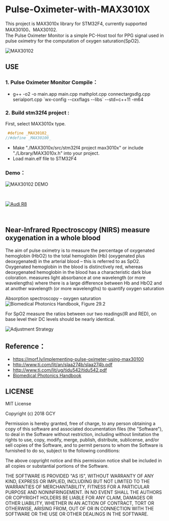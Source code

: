 # Pulse-Oximeter-with-MAX3010X
This project is MAX3010x library for STM32F4, currently supported MAX30100、MAX30102. </br>
The Pulse Oximeter Monitor is a simple PC-Host tool for PPG signal used in pulse oximetry for the computation of oxygen saturation(SpO2).  

![MAX30102](https://github.com/GCY/Pulse-Oximeter-with-MAX3010X/blob/master/res/max30102.jpg)

## USE
### 1. Pulse Oximeter Monitor Compile：

 - g++ -o2 -o main.app main.cpp mathplot.cpp connectargsdlg.cpp serialport.cpp \`wx-config --cxxflags --libs\` --std=c++11 -m64 

### 2. Build stm32f4 project : 
First, select MAX3010x type.
</br>

```cpp
 #define _MAX30102_
//#define _MAX30100_
```

 - Make "./MAX3010x/src/stm32f4 project max3010x" or include "./Library/MAX3010x.h"  into your project.
 - Load main.elf file to STM32F4

### Demo：

![MAX30102 DEMO](https://github.com/GCY/Pulse-Oximeter-with-MAX3010X/blob/master/res/MAX30102%20Demo.gif)

</br>

[![Audi R8](http://img.youtube.com/vi/26pw-d6lBSQ/0.jpg)](https://youtu.be/26pw-d6lBSQ)

</br>

## Near-Infrared Rpectroscopy (NIRS) measure oxygenation in a whole blood

The aim of pulse oximetry is to measure the percentage of oxygenated hemoglobin (HbO2) to the total hemoglobin (Hb) (oxygenated plus deoxygenated) in the arterial blood – this is referred to as SpO2. Oxygenated hemoglobin in the blood is distinctively red, whereas deoxygenated hemoglobin in the blood has a characteristic dark blue coloration. measures light absorbance at one wavelength (or more wavelengths) where there is a large difference between Hb and HbO2 and at another wavelength (or more wavelengths) to quantify oxygen saturation

Absorption spectroscopy – oxygen saturation
![Biomedical Photonics Handbook, Figure 29.2](https://github.com/GCY/Pulse-Oximeter-with-MAX3010X/blob/master/res/Biomedical%20Photonics%20Handbook%2C%20Figure%2029.2.png)

For SpO2 measure the ratios between our two readings(IR and RED), on base level their DC levels should be nearly identical.

![Adjustment Strategy](https://github.com/GCY/Pulse-Oximeter-with-MAX3010X/blob/master/res/DC-Level%20adjustment%20strategies.png)

## Reference：
 - https://morf.lv/implementing-pulse-oximeter-using-max30100 </br>
 - http://www.ti.com/lit/an/slaa274b/slaa274b.pdf </br>
 - http://www.ti.com/lit/ug/tidu542/tidu542.pdf </br>
 - [Biomedical Photonics Handbook](https://books.google.com.tw/books?id=Pl4wsXCiZdQC&pg=SA29-PA2&lpg=SA29-PA2&dq=Biomedical+Photonics+Handbook,+Figure+29.2&source=bl&ots=S9G1e1hksl&sig=ACfU3U1ysW_Pg7jeCagiaYxPfjGsRmO1gg&hl=zh-TW&sa=X&ved=2ahUKEwiktcDUpIXqAhUMH3AKHaWfANUQ6AEwAXoECAsQAQ#v=onepage&q=Biomedical%20Photonics%20Handbook%2C%20Figure%2029.2&f=false)
 
 LICENSE
-------

MIT License

Copyright (c) 2018 GCY

Permission is hereby granted, free of charge, to any person obtaining a copy
of this software and associated documentation files (the "Software"), to deal
in the Software without restriction, including without limitation the rights
to use, copy, modify, merge, publish, distribute, sublicense, and/or sell
copies of the Software, and to permit persons to whom the Software is
furnished to do so, subject to the following conditions:

The above copyright notice and this permission notice shall be included in all
copies or substantial portions of the Software.

THE SOFTWARE IS PROVIDED "AS IS", WITHOUT WARRANTY OF ANY KIND, EXPRESS OR
IMPLIED, INCLUDING BUT NOT LIMITED TO THE WARRANTIES OF MERCHANTABILITY,
FITNESS FOR A PARTICULAR PURPOSE AND NONINFRINGEMENT. IN NO EVENT SHALL THE
AUTHORS OR COPYRIGHT HOLDERS BE LIABLE FOR ANY CLAIM, DAMAGES OR OTHER
LIABILITY, WHETHER IN AN ACTION OF CONTRACT, TORT OR OTHERWISE, ARISING FROM,
OUT OF OR IN CONNECTION WITH THE SOFTWARE OR THE USE OR OTHER DEALINGS IN THE
SOFTWARE.
